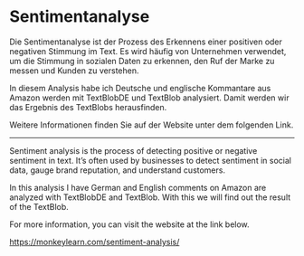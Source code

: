# Sentimentanalyse

Die Sentimentanalyse ist der Prozess des Erkennens einer positiven oder negativen Stimmung im Text. 
Es wird häufig von Unternehmen verwendet, um die Stimmung in sozialen Daten zu erkennen, den Ruf der Marke zu messen und Kunden zu verstehen.

In diesem Analysis habe ich Deutsche und englische Kommantare aus Amazon werden mit TextBlobDE und TextBlob analysiert. 
Damit werden wir das Ergebnis des TextBlobs herausfinden.

Weitere Informationen finden Sie auf der Website unter dem folgenden Link.

***

Sentiment analysis is the process of detecting positive or negative sentiment in text. 
It’s often used by businesses to detect sentiment in social data, gauge brand reputation, and understand customers.

In this analysis I have German and English comments on Amazon are analyzed with TextBlobDE and TextBlob. 
With this we will find out the result of the TextBlob.

For more information, you can visit the website at the link below.

https://monkeylearn.com/sentiment-analysis/
